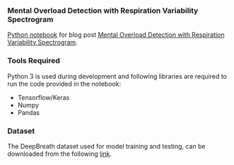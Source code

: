 ### Mental Overload Detection with Respiration Variability Spectrogram

<p>
<a href="https://github.com/aqibsaeed/Mental-Overload-Detection-RVS/blob/master/Mental%20Overload%20Detection%20with%20Respiration%20Variability%20Spectrogram.ipynb">Python notebook</a> for blog post <a href="http://aqibsaeed.github.io/2018-01-19-mental-overload-detection-with-respiration-variability-spectrogram/">Mental Overload Detection with Respiration Variability Spectrogram</a>.
</p>

### Tools Required

Python 3 is used during development and following libraries are required to run the code provided in the notebook:
* Tensorflow/Keras
* Numpy
* Pandas

### Dataset

The DeepBreath dataset used for model training and testing, can be downloaded from the following [link](
http://youngjuncho.com/datasets/).

